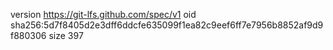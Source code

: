 version https://git-lfs.github.com/spec/v1
oid sha256:5d7f8405d2e3dff6ddcfe635099f1ea82c9eef6ff7e7956b8852af9d9f880306
size 397
